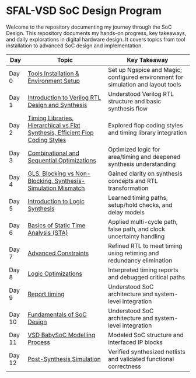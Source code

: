 # SFAL-VSD SoC Design Program
Welcome to the repository documenting my journey through the SoC Design. This repository documents my hands-on progress, key takeaways, and daily explorations in digital hardware design. It covers topics from tool installation to advanced SoC design and implementation.

| Day       | Topic                          |       Key Takeaway                                                        |
|-----------|------------------------------------------------------------------------|---------------------------------------|
| Day 0 | [Tools Installation & Environment Setup](https://github.com/Dhruvid98/SFAL-VSD-SoC-Design/blob/main/Day%200/README.md) | Set up Ngspice and Magic; configured environment for simulation and layout tools |
| Day 1 | [Introduction to Verilog RTL Design and Synthesis](https://github.com/Dhruvid98/SFAL-VSD-SoC-Design/blob/main/Day%201/README.md) | Understood Verilog RTL structure and basic synthesis flow           |
| Day 2 | [Timing Libraries, Hierarchical vs Flat Synthesis, Efficient Flop Coding Styles](https://github.com/Dhruvid98/SFAL-VSD-SoC-Design/blob/main/Day%202/README.md) | Explored flop coding styles and timing library integration          |
| Day 3 | [Combinational and Sequential Optimizations](https://github.com/Dhruvid98/SFAL-VSD-SoC-Design/blob/main/Day%203/README.md) | Optimized logic for area/timing and deepened synthesis understanding|
| Day 4 | [GLS, Blocking vs Non-Blocking, Synthesis-Simulation Mismatch](https://github.com/Dhruvid98/SFAL-VSD-SoC-Design/blob/main/Day%204/README.md) | Gained clarity on synthesis concepts and RTL transformation          |
| Day 5 | [Introduction to Logic Synthesis](https://github.com/Dhruvid98/SFAL-VSD-SoC-Design/blob/main/Day%205/README.md) | Learned timing paths, setup/hold checks, and delay models           |
| Day 6 | [Basics of Static Time Analysis (STA)](https://github.com/Dhruvid98/SFAL-VSD-SoC-Design/blob/main/Day%206/README.md) | Applied multi-cycle path, false path, and clock uncertainty handling|
| Day 7 | [Advanced Constraints](https://github.com/Dhruvid98/SFAL-VSD-SoC-Design/blob/main/Day%207/README.md) | Refined RTL to meet timing using retiming and redundancy elimination|
| Day 8 | [Logic Optimizations](https://github.com/Dhruvid98/SFAL-VSD-SoC-Design/blob/main/Day%208/README.md)  | Interpreted timing reports and debugged critical paths              |
| Day 9 | [Report timing](https://github.com/Dhruvid98/SFAL-VSD-SoC-Design/blob/main/Day%209/README.md) | Understood SoC architecture and system-level integration             |
| Day 10 | [Fundamentals of SoC Design](https://github.com/Dhruvid98/SFAL-VSD-SoC-Design/blob/main/Day%2010/README.md) | Understood SoC architecture and system-level integration             |
| Day 11 | [VSD BabySoC Modelling Process](https://github.com/Dhruvid98/SFAL-VSD-SoC-Design/blob/main/Day%2011/README.md)  | Modeled SoC structure and interfaced IP blocks                      |
| Day 12 | [Post-Synthesis Simulation](https://github.com/Dhruvid98/SFAL-VSD-SoC-Design/blob/main/Day%2012/README.md)  | Verified synthesized netlists and validated functional correctness  | 
